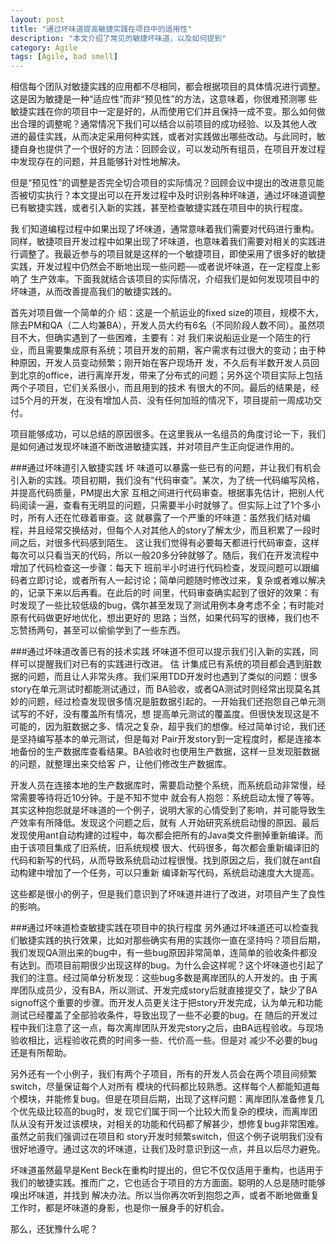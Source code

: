 ```yaml
---
layout: post
title: "通过坏味道提高敏捷实践在项目中的适用性"
description: "本文介绍了常见的敏捷坏味道，以及如何提到"
category: Agile
tags: [Agile, bad smell]
---
```

相信每个团队对敏捷实践的应用都不尽相同，都会根据项目的具体情况进行调整。这是因为敏捷是一种“适应性”而非“预见性”的方法，这意味着，你很难预测哪 些敏捷实践在你的项目中一定是好的，从而使用它们并且保持一成不变。那么如何做出合理的调整呢？通常情况下我们可以结合以前项目的成功经验、以及其他人改 进的最佳实践，从而决定采用何种实践，或者对实践做出哪些改动。与此同时，敏捷自身也提供了一个很好的方法：回顾会议，可以发动所有组员，在项目开发过程 中发现存在的问题，并且能够针对性地解决。

但是“预见性”的调整是否完全切合项目的实际情况？回顾会议中提出的改进意见能否被切实执行？本文提出可以在开发过程中及时识别各种坏味道，通过坏味道调整已有敏捷实践，或者引入新的实践，甚至检查敏捷实践在项目中的执行程度。

我 们知道编程过程中如果出现了坏味道，通常意味着我们需要对代码进行重构。同样，敏捷项目开发过程中如果出现了坏味道，也意味着我们需要对相关的实践进行调整了。我最近参与的项目就是这样的一个敏捷项目，即使采用了很多好的敏捷实践，开发过程中仍然会不断地出现一些问题──或者说坏味道，在一定程度上影响了 生产效率。下面我就结合该项目的实际情况，介绍我们是如何发现项目中的坏味道，从而改善提高我们的敏捷实践的。

首先对项目做一个简单的介 绍：这是一个航运业的fixed size的项目，规模不大，除去PM和QA（二人均兼BA），开发人员大约有6名（不同阶段人数不同）。虽然项目不大，但确实遇到了一些困难，主要有：对 我们来说船运业是一个陌生的行业，而且需要集成原有系统；项目开发的前期，客户需求有过很大的变动；由于种种原因，开发人员变动频繁；刚开始在客户现场开 发，不久后有半数开发人员回到北京的office，进行离岸开发，带来了分布式的问题；另外这个项目实际上包括两个子项目，它们关系很小，而且用到的技术 有很大的不同。最后的结果是，经过5个月的开发，在没有增加人员、没有任何加班的情况下，项目提前一周成功交付。

项目能够成功，可以总结的原因很多。在这里我从一名组员的角度讨论一下，我们是如何通过发现坏味道不断改进敏捷实践，并对项目产生正向促进作用的。

###通过坏味道引入敏捷实践 
坏 味道可以暴露一些已有的问题，并让我们有机会引入新的实践。项目初期，我们没有“代码审查”。某次，为了统一代码编写风格，并提高代码质量，PM提出大家 互相之间进行代码审查。根据事先估计，把别人代码阅读一遍，查看有无明显的问题，只需要半小时就够了。但实际上过了1个多小时，所有人还在忙碌着审查。这 就暴露了一个严重的坏味道：虽然我们结对编程，并且经常交换结对，但每个人对其他人的story了解太少，而且积累了一段时间之后，对很多代码感到陌生。 这让我们觉得有必要每天都进行代码审查，这样每次可以只看当天的代码，所以一般20多分钟就够了。随后，我们在开发流程中增加了代码检查这一步骤：每天下 班前半小时进行代码检查，发现问题可以跟编码者立即讨论，或者所有人一起讨论；简单问题随时修改过来，复杂或者难以解决的，记录下来以后再看。在此后的时 间里，代码审查确实起到了很好的效果：有时发现了一些比较低级的bug，偶尔甚至发现了测试用例本身考虑不全；有时能对原有代码做更好地优化，想出更好的 思路；当然，如果代码写的很棒，我们也不忘赞扬两句，甚至可以偷偷学到了一些东西。

###通过坏味道改善已有的技术实践 
坏味道不但可以提示我们引入新的实践，同样可以提醒我们对已有的实践进行改进。
估 计集成已有系统的项目都会遇到脏数据的问题，而且让人非常头疼。我们采用TDD开发时也遇到了类似的问题：很多story在单元测试时都能测试通过，而 BA验收，或者QA测试时则经常出现莫名其妙的问题，经过检查发现很多情况是脏数据引起的。一开始我们还抱怨自己单元测试写的不好，没有覆盖所有情况，想 提高单元测试的覆盖度。但很快发现这是不可能的，因为脏数据之多、情况之复杂，超乎我们的想像。经过简单讨论，我们还是坚持编写基本的单元测试，但是每对 Pair开发story到一定程度时，都是连接本地备份的生产数据库查看结果。BA验收时也使用生产数据，这样一旦发现脏数据的问题，就整理出来交给客 户，让他们修改生产数据库。

开发人员在连接本地的生产数据库时，需要启动整个系统，而系统启动非常慢，经常需要等待将近10分钟。于是不知不觉中 就会有人抱怨：系统启动太慢了等等。其实这种抱怨就是坏味道的一个例子，说明大家的心情受到了影响，并可能导致生产效率有所降低。发现这个问题之后，就有 人开始研究系统启动慢的原因。最后发现使用ant自动构建的过程中，每次都会把所有的Java类文件删掉重新编译。而由于该项目集成了旧系统，旧系统规模 很大、代码很多，每次都会重新编译旧的代码和新写的代码，从而导致系统启动过程很慢。找到原因之后，我们就在ant自动构建中增加了一个任务，可以只重新 编译新写代码，系统启动速度大大提高。

这些都是很小的例子，但是我们意识到了坏味道并进行了改进，对项目产生了良性的影响。

###通过坏味道检查敏捷实践在项目中的执行程度 
另外通过坏味道还可以检查我们敏捷实践的执行效果，比如对那些确实有用的实践你一直在坚持吗？项目后期，我们发现QA测出来的bug中，有一些bug原因非常简单，连简单的验收条件都没有达到。而项目前期很少出现这样的bug。为什么会这样呢？这个坏味道也引起了我们的注意。经过简单分析发现：这些bug多数是离岸团队的人开发的。由 于离岸团队成员少，没有BA，所以测试、开发完成story后就直接提交了，缺少了BA signoff这个重要的步骤。而开发人员更关注于把story开发完成，认为单元和功能测试已经覆盖了全部验收条件，导致出现了一些不必要的bug。在 随后的开发过程中我们注意了这一点，每次离岸团队开发完story之后，由BA远程验收。与现场验收相比，远程验收花费的时间多一些、代价高一些。但是对 减少不必要的bug还是有所帮助。

另外还有一个小例子，我们有两个子项目，所有的开发人员会在两个项目间频繁switch，尽量保证每个人对所有 模块的代码都比较熟悉。这样每个人都能知道每个模块，并能修复bug。但是在项目后期，出现了这样问题：离岸团队准备修复几个优先级比较高的bug时，发 现它们属于同一个比较大而复杂的模块，而离岸团队从没有开发过该模块，对相关的功能和代码都了解甚少，想修复bug非常困难。虽然之前我们强调过在项目和 story开发时频繁switch，但这个例子说明我们没有很好地遵守。通过这次的坏味道，让我们及时意识到这一点，并且以后尽力避免。

坏味道虽然最早是Kent Beck在重构时提出的，但它不仅仅适用于重构，也适用于我们的敏捷实践。推而广之，它也适合于项目的方方面面。聪明的人总是随时能够嗅出坏味道，并找到 解决办法。所以当你再次听到抱怨之声，或者不断地做重复工作时，都是坏味道的身影，也是你一展身手的好机会。

那么，还犹豫什么呢？